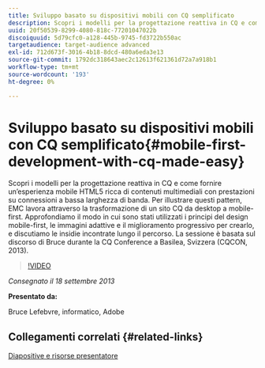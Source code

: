 ```yaml
---
title: Sviluppo basato su dispositivi mobili con CQ semplificato
description: Scopri i modelli per la progettazione reattiva in CQ e come fornire un’esperienza mobile HTML5 ricca di contenuti multimediali con prestazioni su connessioni a bassa larghezza di banda. Per illustrare questi pattern, EMC lavora attraverso la trasformazione di un sito CQ da desktop a mobile-first. Approfondiamo il modo in cui sono stati utilizzati i principi del design mobile-first, le immagini adattive e il miglioramento progressivo per crearlo, e discutiamo le insidie incontrate lungo il percorso. La sessione è basata sul discorso di Bruce durante la CQ Conference a Basilea, Svizzera (CQCON, 2013).
uuid: 20f50539-8299-4080-818c-77201047022b
discoiquuid: 5d79cfc0-a128-445b-9745-fd3722b550ac
targetaudience: target-audience advanced
exl-id: 712d673f-3016-4b18-8dcd-480a6eda3e13
source-git-commit: 1792dc318643aec2c12613f621361d72a7a918b1
workflow-type: tm+mt
source-wordcount: '193'
ht-degree: 0%

---
```


# Sviluppo basato su dispositivi mobili con CQ semplificato{#mobile-first-development-with-cq-made-easy}

Scopri i modelli per la progettazione reattiva in CQ e come fornire un’esperienza mobile HTML5 ricca di contenuti multimediali con prestazioni su connessioni a bassa larghezza di banda. Per illustrare questi pattern, EMC lavora attraverso la trasformazione di un sito CQ da desktop a mobile-first. Approfondiamo il modo in cui sono stati utilizzati i principi del design mobile-first, le immagini adattive e il miglioramento progressivo per crearlo, e discutiamo le insidie incontrate lungo il percorso. La sessione è basata sul discorso di Bruce durante la CQ Conference a Basilea, Svizzera (CQCON, 2013).

>[!VIDEO](https://video.tv.adobe.com/v/19572/?quality=9)

*Consegnato il 18 settembre 2013*

**Presentato da:**

Bruce Lefebvre, informatico, Adobe

## Collegamenti correlati {#related-links}

[Diapositive e risorse presentatore](https://brucelefebvre.com/blog/2013/09/18/cq-gems-mobile-first-development/)
